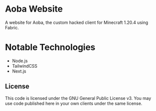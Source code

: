 # Aoba Website
A website for Aoba, the custom hacked client for Minecraft 1.20.4 using Fabric.

# Notable Technologies
- Node.js
- TailwindCSS
- Next.js

## License
This code is licensed under the GNU General Public License v3. You may use code published here in your own clients under the same license.

